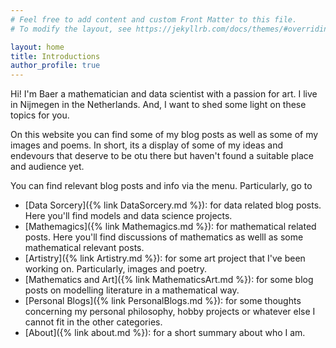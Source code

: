 ```yaml
---
# Feel free to add content and custom Front Matter to this file.
# To modify the layout, see https://jekyllrb.com/docs/themes/#overriding-theme-defaults

layout: home
title: Introductions
author_profile: true
---
```


Hi! I'm Baer a mathematician and data scientist with a passion for art. I live in Nijmegen in the Netherlands. And, I want to shed some light on these topics for you.

On this website you can find some of my blog posts as well as some of my images and poems. In short, its a display of some of my ideas and endevours that deserve to be otu there but haven't found a suitable place and audience yet.

You can find relevant blog posts and info via the menu. Particularly, go to 
- [Data Sorcery]({% link DataSorcery.md %}): for data related blog posts. Here you'll find models and data science projects.
- [Mathemagics]({% link Mathemagics.md %}): for mathematical related posts. Here you'll find discussions of mathematics as welll as some mathematical relevant posts.
- [Artistry]({% link Artistry.md %}): for some art project that I've been working on. Particularly, images and poetry.
- [Mathematics and Art]({% link MathematicsArt.md %}): for some blog posts on modelling literature in a mathematical way.
- [Personal Blogs]({% link PersonalBlogs.md %}): for some thoughts concerning my personal philosophy, hobby projects or whatever else I cannot fit in the other categories.
- [About]({% link about.md %}): for a short summary about who I am.
